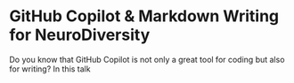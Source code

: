 # GitHub Copilot & Markdown Writing for NeuroDiversity

Do you know that GitHub Copilot is not only a great tool for coding but also for writing? In this talk

